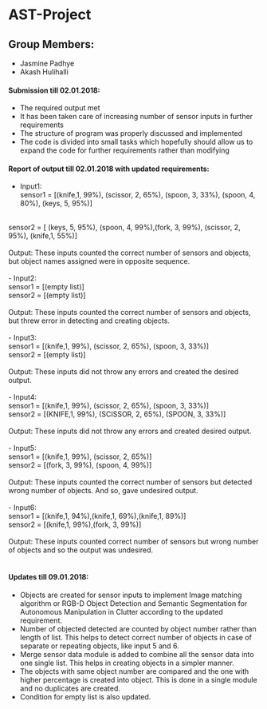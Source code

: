 # AST-Project

## Group Members:

* Jasmine Padhye
* Akash Hulihalli

#### Submission till 02.01.2018:
* The required output met
* It has been taken care of increasing number of sensor inputs in further requirements
* The structure of program was properly discussed and implemented
* The code is divided into small tasks which hopefully should allow us to expand the code for further requirements rather than modifying

#### Report of output till 02.01.2018 with updated requirements:
- Input1: <br>
sensor1 = [(knife,1, 99%), (scissor, 2, 65%), (spoon, 3, 33%), (spoon, 4, 80%), (keys, 5, 95%)]
<br>
sensor2 = [ (keys, 5, 95%), (spoon, 4, 99%),(fork, 3, 99%), (scissor, 2, 95%), (knife,1, 55%)]
<br>
<br>
Output:
These inputs counted the correct number of sensors and objects, 
but object names assigned were in opposite sequence.
<br>
<br>
- Input2:<br>
sensor1 = [(empty list)] <br>
sensor2 = [(empty list)] <br>
<br>
Output: 
These inputs counted the correct number of sensors and objects,
but threw error in detecting and creating objects.
<br>
<br>
- Input3: <br>
sensor1 = [(knife,1, 99%), (scissor, 2, 65%), (spoon, 3, 33%)] <br>
sensor2 = [(empty list)] <br>
<br>
Output:
These inputs did not throw any errors and created the desired output.
<br>
<br>
- Input4: <br>
sensor1 = [(knife,1, 99%), (scissor, 2, 65%), (spoon, 3, 33%)] <br>
sensor2 = [(KNIFE,1, 99%), (SCISSOR, 2, 65%), (SPOON, 3, 33%)] <br>
<br>
Output:
These inputs did not throw any errors and created desired output.
<br>
<br>
- Input5: <br>
sensor1 = [(knife,1, 99%), (scissor, 2, 65%)] <br>
sensor2 = [(fork, 3, 99%), (spoon, 4, 99%)] <br>
<br>
Output:
These inputs counted the correct number of sensors but detected wrong number of objects. And so, gave undesired output.
<br>
<br>
- Input6:<br>
sensor1 = [(knife,1, 94%),(knife,1, 69%),(knife,1, 89%)] <br>
sensor2 = [(knife,1, 99%),(fork, 3, 99%)] <br>
<br>
Output:
These inputs counted correct number of sensors but wrong number of objects and so the output was undesired.
<br>
<br>

#### Updates till 09.01.2018:

- Objects are created for sensor inputs to implement Image matching algorithm or RGB-D Object Detection and Semantic Segmentation for Autonomous Manipulation in Clutter according to the updated requirement.
- Number of objected detected are counted by object number rather than length of list.
This helps to detect correct number of objects in case of separate or repeating objects, like input 5 and 6.
- Merge sensor data module is added to combine all the sensor data into one single list. This helps in creating objects in a simpler manner.
- The objects with same object number are compared and the one with higher percentage is created into object. 
This is done in a single module and no duplicates are created.
- Condition for empty list is also updated.


